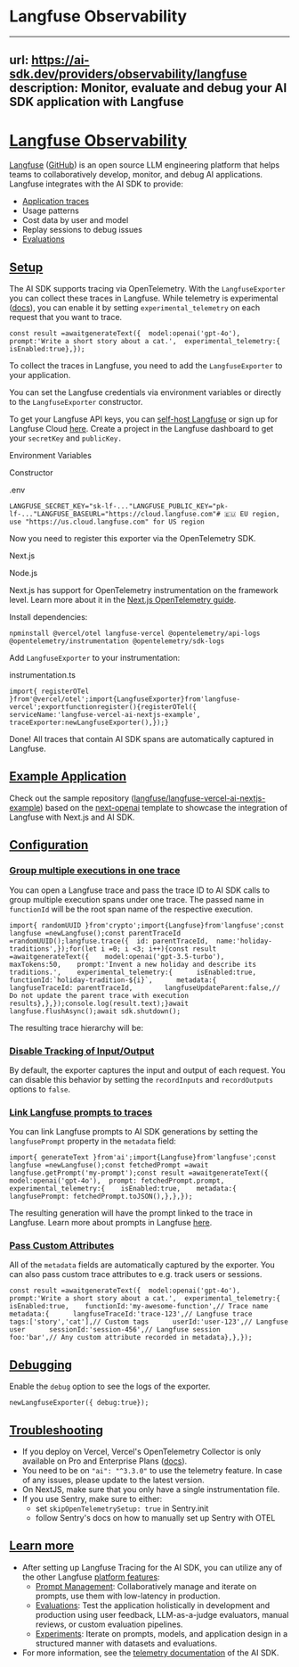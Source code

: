 # Langfuse Observability


---
url: https://ai-sdk.dev/providers/observability/langfuse
description: Monitor, evaluate and debug your AI SDK application with Langfuse
---


# [Langfuse Observability](#langfuse-observability)


[Langfuse](https://langfuse.com/) ([GitHub](https://github.com/langfuse/langfuse)) is an open source LLM engineering platform that helps teams to collaboratively develop, monitor, and debug AI applications. Langfuse integrates with the AI SDK to provide:

-   [Application traces](https://langfuse.com/docs/tracing)
-   Usage patterns
-   Cost data by user and model
-   Replay sessions to debug issues
-   [Evaluations](https://langfuse.com/docs/scores/overview)


## [Setup](#setup)


The AI SDK supports tracing via OpenTelemetry. With the `LangfuseExporter` you can collect these traces in Langfuse. While telemetry is experimental ([docs](/docs/ai-sdk-core/telemetry#enabling-telemetry)), you can enable it by setting `experimental_telemetry` on each request that you want to trace.

```
const result =awaitgenerateText({  model:openai('gpt-4o'),  prompt:'Write a short story about a cat.',  experimental_telemetry:{ isEnabled:true},});
```

To collect the traces in Langfuse, you need to add the `LangfuseExporter` to your application.

You can set the Langfuse credentials via environment variables or directly to the `LangfuseExporter` constructor.

To get your Langfuse API keys, you can [self-host Langfuse](https://langfuse.com/docs/deployment/self-host) or sign up for Langfuse Cloud [here](https://cloud.langfuse.com). Create a project in the Langfuse dashboard to get your `secretKey` and `publicKey.`

Environment Variables

Constructor

.env

```
LANGFUSE_SECRET_KEY="sk-lf-..."LANGFUSE_PUBLIC_KEY="pk-lf-..."LANGFUSE_BASEURL="https://cloud.langfuse.com"# 🇪🇺 EU region, use "https://us.cloud.langfuse.com" for US region
```

Now you need to register this exporter via the OpenTelemetry SDK.

Next.js

Node.js

Next.js has support for OpenTelemetry instrumentation on the framework level. Learn more about it in the [Next.js OpenTelemetry guide](https://nextjs.org/docs/app/building-your-application/optimizing/open-telemetry).

Install dependencies:

```
npminstall @vercel/otel langfuse-vercel @opentelemetry/api-logs @opentelemetry/instrumentation @opentelemetry/sdk-logs
```

Add `LangfuseExporter` to your instrumentation:

instrumentation.ts

```
import{ registerOTel }from'@vercel/otel';import{LangfuseExporter}from'langfuse-vercel';exportfunctionregister(){registerOTel({    serviceName:'langfuse-vercel-ai-nextjs-example',    traceExporter:newLangfuseExporter(),});}
```

Done! All traces that contain AI SDK spans are automatically captured in Langfuse.


## [Example Application](#example-application)


Check out the sample repository ([langfuse/langfuse-vercel-ai-nextjs-example](https://github.com/langfuse/langfuse-vercel-ai-nextjs-example)) based on the [next-openai](https://github.com/vercel/ai/tree/main/examples/next-openai) template to showcase the integration of Langfuse with Next.js and AI SDK.


## [Configuration](#configuration)



### [Group multiple executions in one trace](#group-multiple-executions-in-one-trace)


You can open a Langfuse trace and pass the trace ID to AI SDK calls to group multiple execution spans under one trace. The passed name in `functionId` will be the root span name of the respective execution.

```
import{ randomUUID }from'crypto';import{Langfuse}from'langfuse';const langfuse =newLangfuse();const parentTraceId =randomUUID();langfuse.trace({  id: parentTraceId,  name:'holiday-traditions',});for(let i =0; i <3; i++){const result =awaitgenerateText({    model:openai('gpt-3.5-turbo'),    maxTokens:50,    prompt:'Invent a new holiday and describe its traditions.',    experimental_telemetry:{      isEnabled:true,      functionId:`holiday-tradition-${i}`,      metadata:{        langfuseTraceId: parentTraceId,        langfuseUpdateParent:false,// Do not update the parent trace with execution results},},});console.log(result.text);}await langfuse.flushAsync();await sdk.shutdown();
```

The resulting trace hierarchy will be:


### [Disable Tracking of Input/Output](#disable-tracking-of-inputoutput)


By default, the exporter captures the input and output of each request. You can disable this behavior by setting the `recordInputs` and `recordOutputs` options to `false`.


### [Link Langfuse prompts to traces](#link-langfuse-prompts-to-traces)


You can link Langfuse prompts to AI SDK generations by setting the `langfusePrompt` property in the `metadata` field:

```
import{ generateText }from'ai';import{Langfuse}from'langfuse';const langfuse =newLangfuse();const fetchedPrompt =await langfuse.getPrompt('my-prompt');const result =awaitgenerateText({  model:openai('gpt-4o'),  prompt: fetchedPrompt.prompt,  experimental_telemetry:{    isEnabled:true,    metadata:{      langfusePrompt: fetchedPrompt.toJSON(),},},});
```

The resulting generation will have the prompt linked to the trace in Langfuse. Learn more about prompts in Langfuse [here](https://langfuse.com/docs/prompts/get-started).


### [Pass Custom Attributes](#pass-custom-attributes)


All of the `metadata` fields are automatically captured by the exporter. You can also pass custom trace attributes to e.g. track users or sessions.

```
const result =awaitgenerateText({  model:openai('gpt-4o'),  prompt:'Write a short story about a cat.',  experimental_telemetry:{    isEnabled:true,    functionId:'my-awesome-function',// Trace name    metadata:{      langfuseTraceId:'trace-123',// Langfuse trace      tags:['story','cat'],// Custom tags      userId:'user-123',// Langfuse user      sessionId:'session-456',// Langfuse session      foo:'bar',// Any custom attribute recorded in metadata},},});
```


## [Debugging](#debugging)


Enable the `debug` option to see the logs of the exporter.

```
newLangfuseExporter({ debug:true});
```


## [Troubleshooting](#troubleshooting)


-   If you deploy on Vercel, Vercel's OpenTelemetry Collector is only available on Pro and Enterprise Plans ([docs](https://vercel.com/docs/observability/otel-overview)).
-   You need to be on `"ai": "^3.3.0"` to use the telemetry feature. In case of any issues, please update to the latest version.
-   On NextJS, make sure that you only have a single instrumentation file.
-   If you use Sentry, make sure to either:
    -   set `skipOpenTelemetrySetup: true` in Sentry.init
    -   follow Sentry's docs on how to manually set up Sentry with OTEL


## [Learn more](#learn-more)


-   After setting up Langfuse Tracing for the AI SDK, you can utilize any of the other Langfuse [platform features](https://langfuse.com/docs):
    -   [Prompt Management](https://langfuse.com/docs/prompts): Collaboratively manage and iterate on prompts, use them with low-latency in production.
    -   [Evaluations](https://langfuse.com/docs/scores): Test the application holistically in development and production using user feedback, LLM-as-a-judge evaluators, manual reviews, or custom evaluation pipelines.
    -   [Experiments](https://langfuse.com/docs/datasets): Iterate on prompts, models, and application design in a structured manner with datasets and evaluations.
-   For more information, see the [telemetry documentation](/docs/ai-sdk-core/telemetry) of the AI SDK.
